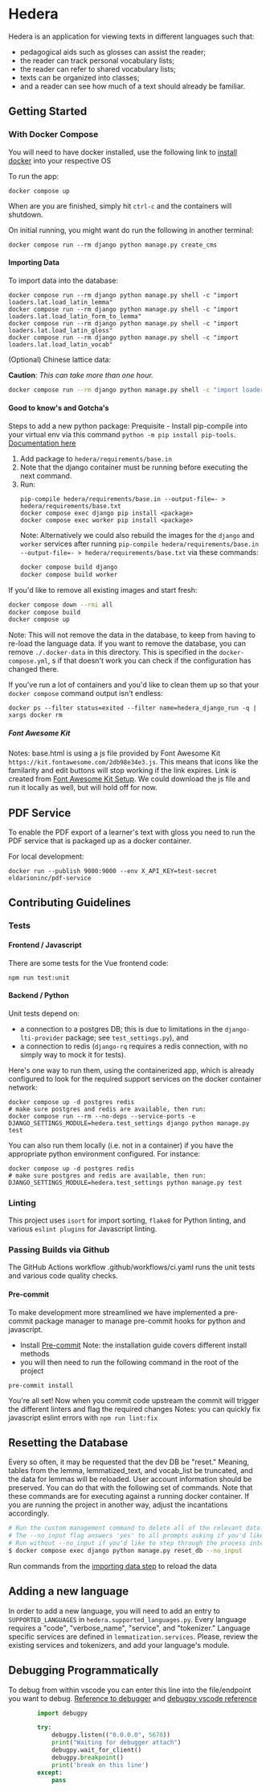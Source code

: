 # Hedera

Hedera is an application for viewing texts in different languages such that:
- pedagogical aids such as glosses can assist the reader;
- the reader can track personal vocabulary lists;
- the reader can refer to shared vocabulary lists;
- texts can be organized into classes;
- and a reader can see how much of a text should already be familiar.

## Getting Started

### With Docker Compose
You will need to have docker installed, use the following link to [install docker](https://docs.docker.com/get-docker/) into your respective OS

To run the app:

```
docker compose up
```

When are you are finished, simply hit `ctrl-c` and the containers will shutdown.

On initial running, you might want do run the following in another terminal:

```
docker compose run --rm django python manage.py create_cms
```
#### Importing Data
To import data into the database:

```
docker compose run --rm django python manage.py shell -c "import loaders.lat.load_latin_lemma"
docker compose run --rm django python manage.py shell -c "import loaders.lat.load_latin_form_to_lemma"
docker compose run --rm django python manage.py shell -c "import loaders.lat.load_latin_gloss"
docker compose run --rm django python manage.py shell -c "import loaders.lat.load_latin_vocab"
```

<!-- TODO UPDATE -->
(Optional) Chinese lattice data:

**Caution**: _This can take more than one hour._

```sh
docker compose run --rm django python manage.py shell -c "import loaders.zho.load_chinese_lattice"
```

#### **Good to know's and Gotcha's**

Steps to add a new python package:
Prequisite - Install pip-compile into your virtual env via this command `python -m pip install pip-tools`. [Documentation here](https://github.com/jazzband/pip-tools)
1. Add package to `hedera/requirements/base.in`
2. Note that the django container must be running before executing the next command.
3. Run:
    ```
    pip-compile hedera/requirements/base.in --output-file=- > hedera/requirements/base.txt
    docker compose exec django pip install <package>
    docker compose exec worker pip install <package>
    ```
    Note: Alternatively we could also rebuild the images for the `django` and `worker` services after running `pip-compile hedera/requirements/base.in --output-file=- > hedera/requirements/base.txt` via these commands:
    ```sh
    docker compose build django
    docker compose build worker
    ```

If you'd like to remove all existing images and start fresh:

```sh
docker compose down --rmi all
docker compose build
docker compose up
```

Note: This will not remove the data in the database, to keep from having to re-load the language data. If you want to remove the database, you can remove `./.docker-data` in this directory. This is specified in the `docker-compose.yml`, s if that doesn't work you can check if the configuration has changed there.

If you've run a lot of containers and you'd like to clean them up so that your `docker compose` command output isn't endless:

```
docker ps --filter status=exited --filter name=hedera_django_run -q | xargs docker rm
```

##### Font Awesome Kit
Notes: base.html is using a js file provided by Font Awesome Kit `https://kit.fontawesome.com/2db98e34e3.js`. This means that icons like the familarity and edit buttons will stop working if the link expires. Link is created from [Font Awesome Kit Setup](https://fontawesome.com/docs/web/setup/use-kit). We could download the js file and run it locally as well, but will hold off for now.

## PDF Service

To enable the PDF export of a learner's text with gloss you need to run the PDF
service that is packaged up as a docker container.

For local development:

```
docker run --publish 9000:9000 --env X_API_KEY=test-secret eldarioninc/pdf-service
```

## Contributing Guidelines

### Tests

#### Frontend / Javascript

There are some tests for the Vue frontend code:

```
npm run test:unit
```

#### Backend / Python

Unit tests depend on:
* a connection to a postgres DB; this is due to limitations in the `django-lti-provider` package; see `test_settings.py`), and
* a connection to redis (`django-rq` requires a redis connection, with no simply way to mock it for tests).

Here's one way to run them, using the containerized app, which is already configured to look for the required support services on the docker container network:

```
docker compose up -d postgres redis
# make sure postgres and redis are available, then run:
docker compose run --rm --no-deps --service-ports -e DJANGO_SETTINGS_MODULE=hedera.test_settings django python manage.py test
```

You can also run them locally (i.e. not in a container) if you have the appropriate python environment configured. For instance:

```
docker compose up -d postgres redis
# make sure postgres and redis are available, then run:
DJANGO_SETTINGS_MODULE=hedera.test_settings python manage.py test
```

### Linting

This project uses `isort` for import sorting, `flake8` for Python linting, and various `eslint plugins` for Javascript linting.

### Passing Builds via Github

The GitHub Actions workflow .github/workflows/ci.yaml runs the unit tests and various code quality checks.

#### Pre-commit

To make development more streamlined we have implemented a pre-commit package manager to manage pre-commit hooks for python and javascript.
- Install [Pre-commit](https://pre-commit.com/)
Note: the installation guide covers different install methods
- you will then need to run the following command in the root of the project
```
pre-commit install
```
You're all set! Now when you commit code upstream the commit will trigger the different linters and flag the required changes
Notes: you can quickly fix javascript eslint errors with `npm run lint:fix`


## Resetting the Database

Every so often, it may be requested that the dev DB be "reset." Meaning, tables from the lemma, lemmatized_text, and vocab_list be truncated, and the data for lemmas will be reloaded. User account information should be preserved. You can do that with the following set of commands. Note that these commands are for executing against a running docker container. If you are running the project in another way, adjust the incantations accordingly.

```sh
# Run the custom management command to delete all of the relevant data.
# The --no_input flag answers 'yes' to all prompts asking if you'd like to delete data.
# Run without --no_input if you'd like to step through the process interatctively.
$ docker compose exec django python manage.py reset_db --no_input
```
Run commands from the [importing data step](#importing-data) to reload the data

## Adding a new language

In order to add a new language, you will need to add an entry to `SUPPORTED_LANGUAGES` in `hedera.supported_languages.py`. Every language requires a "code", "verbose_name", "service", and "tokenizer." Language specific services are defined in `lemmatization.services`. Please, review the existing services and tokenizers, and add your language's module.

## Debugging Programmatically

To debug from within vscode you can enter this line into the file/endpoint you want to debug. [Reference to debugger](https://code.visualstudio.com/docs/editor/debugging) and [debugpy vscode reference](https://code.visualstudio.com/docs/python/debugging)
```python
        import debugpy

        try:
            debugpy.listen(("0.0.0.0", 5678))
            print("Waiting for debugger attach")
            debugpy.wait_for_client()
            debugpy.breakpoint()
            print('break on this line')
        except:
            pass

```